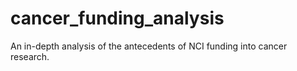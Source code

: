 # cancer_funding_analysis
An in-depth analysis of the antecedents of NCI funding into cancer research.
